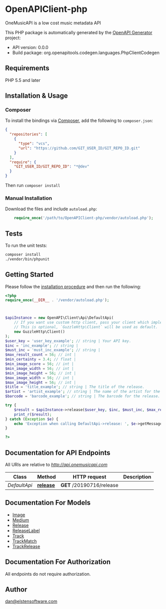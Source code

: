 # OpenAPIClient-php

OneMusicAPI is a low cost music metadata API

This PHP package is automatically generated by the [OpenAPI Generator](https://openapi-generator.tech) project:

- API version: 0.0.0
- Build package: org.openapitools.codegen.languages.PhpClientCodegen

## Requirements

PHP 5.5 and later

## Installation & Usage

### Composer

To install the bindings via [Composer](http://getcomposer.org/), add the following to `composer.json`:

```json
{
  "repositories": [
    {
      "type": "vcs",
      "url": "https://github.com/GIT_USER_ID/GIT_REPO_ID.git"
    }
  ],
  "require": {
    "GIT_USER_ID/GIT_REPO_ID": "*@dev"
  }
}
```

Then run `composer install`

### Manual Installation

Download the files and include `autoload.php`:

```php
    require_once('/path/to/OpenAPIClient-php/vendor/autoload.php');
```

## Tests

To run the unit tests:

```bash
composer install
./vendor/bin/phpunit
```

## Getting Started

Please follow the [installation procedure](#installation--usage) and then run the following:

```php
<?php
require_once(__DIR__ . '/vendor/autoload.php');



$apiInstance = new OpenAPI\Client\Api\DefaultApi(
    // If you want use custom http client, pass your client which implements `GuzzleHttp\ClientInterface`.
    // This is optional, `GuzzleHttp\Client` will be used as default.
    new GuzzleHttp\Client()
);
$user_key = 'user_key_example'; // string | Your API key.
$inc = 'inc_example'; // string | 
$must_inc = 'must_inc_example'; // string | 
$max_result_count = 56; // int | 
$min_certainty = 3.4; // float | 
$min_image_score = 56; // int | 
$min_image_width = 56; // int | 
$min_image_height = 56; // int | 
$max_image_width = 56; // int | 
$max_image_height = 56; // int | 
$title = 'title_example'; // string | The title of the release.
$artist = 'artist_example'; // string | The name of the artist for the release.
$barcode = 'barcode_example'; // string | The barcode for the release.

try {
    $result = $apiInstance->release($user_key, $inc, $must_inc, $max_result_count, $min_certainty, $min_image_score, $min_image_width, $min_image_height, $max_image_width, $max_image_height, $title, $artist, $barcode);
    print_r($result);
} catch (Exception $e) {
    echo 'Exception when calling DefaultApi->release: ', $e->getMessage(), PHP_EOL;
}

?>
```

## Documentation for API Endpoints

All URIs are relative to *http://api.onemusicapi.com*

Class | Method | HTTP request | Description
------------ | ------------- | ------------- | -------------
*DefaultApi* | [**release**](docs/Api/DefaultApi.md#release) | **GET** /20190716/release | 


## Documentation For Models

 - [Image](docs/Model/Image.md)
 - [Medium](docs/Model/Medium.md)
 - [Release](docs/Model/Release.md)
 - [ReleaseLabel](docs/Model/ReleaseLabel.md)
 - [Track](docs/Model/Track.md)
 - [TrackMatch](docs/Model/TrackMatch.md)
 - [TrackRelease](docs/Model/TrackRelease.md)


## Documentation For Authorization

All endpoints do not require authorization.

## Author

dan@elstensoftware.com

